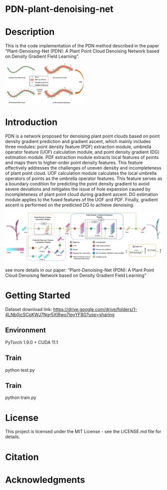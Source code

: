 # PDN-plant-denoising-net
# Description
This is the code implementation of the PDN method described in the paper “Plant-Denoising-Net (PDN): A Plant Point Cloud Denoising Network based on Density Gradient Field Learning”.

<img src="overview.png" alt="overview" width="50%" />

# Introduction
PDN is a network proposed for denoising plant point clouds based on point density gradient prediction and gradient ascent, which mainly includes three modules: point density feature (PDF) extraction module, umbrella operator feature (UOF) calculation module, and point density gradient (DG) estimation module. PDF extraction module extracts local features of points and maps them to higher-order point density features. This feature effectively addresses the challenges of uneven density and incompleteness of plant point cloud. UOF calculation module calculates the local umbrella operators of points as the umbrella operator features. This feature serves as a boundary condition for predicting the point density gradient to avoid severe deviations and mitigates the issue of hole expansion caused by incompleteness of plant point cloud during gradient ascent. DG estimation module applies to the fused features of the UOF and PDF. Finally, gradient ascent is performed on the predicted DG to achieve denoising.

<img src="architecture.png" alt="architecture" />

see more details in our paper: “Plant-Denoising-Net (PDN): A Plant Point Cloud Denoising Network based on Density Gradient Field Learning”
# Getting Started
Dataset download link: https://drive.google.com/drive/folders/1-4LNb0jcSCpKWJ7Ngr5XlRwo7IpyYF8G?usp=sharing
## Environment
PyTorch 1.9.0 + CUDA 11.1

## Train
python test.py

## Train
python train.py

# License
This project is licensed under the MIT License - see the LICENSE.md file for details.
# Citation
# Acknowledgments
